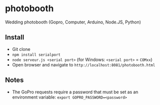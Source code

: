# photobooth
Wedding photobooth (Gopro, Computer, Arduino, Node.JS, Python)

## Install

* Git clone
* `npm install serialport`
* `node serveur.js <serial port>` (for Windows: `<serial port>` = `COMxx`)
* Open browser and navigate to `http://localhost:8081/photobooth.html`


## Notes

* The GoPro requests require a password that must be set as an environment variable: `export GOPRO_PASSWORD=<password>`
